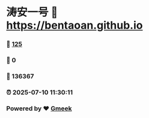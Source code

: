 # 涛安一号 :link: https://bentaoan.github.io 
### :page_facing_up: [125](https://bentaoan.github.io/tag.html) 
### :speech_balloon: 0 
### :hibiscus: 136367 
### :alarm_clock: 2025-07-10 11:30:11 
### Powered by :heart: [Gmeek](https://github.com/Meekdai/Gmeek)
